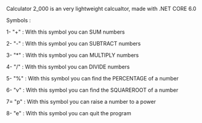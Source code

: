 Calculator 2_000 is an very lightweight calcualtor, made with .NET CORE 6.0


Symbols :

1- "+" : With this symbol you can SUM numbers

2- "-" : With this symbol you can SUBTRACT numbers

3- "*" : With this symbol you can MULTIPLY numbers

4- "/" : With this symbol you can DIVIDE numbers

5- "%" : With this symbol you can find the PERCENTAGE of a number

6- "v" : With this symbol you can find the SQUAREROOT of a number

7= "p" : With this symbol you can raise a number to a power

8- "e" : With this symbol you can quit the program
